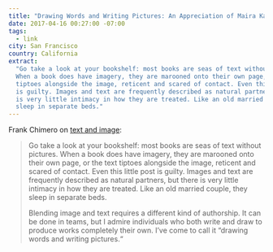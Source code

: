```yaml
---
title: "Drawing Words and Writing Pictures: An Appreciation of Maira Kalman"
date: 2017-04-16 00:27:00 -07:00
tags:
  - link
city: San Francisco
country: California
extract:
  "Go take a look at your bookshelf: most books are seas of text without pictures.
  When a book does have imagery, they are marooned onto their own page, or the text
  tiptoes alongside the image, reticent and scared of contact. Even this little post
  is guilty. Images and text are frequently described as natural partners, but there
  is very little intimacy in how they are treated. Like an old married couple, they
  sleep in separate beds."
---
```


Frank Chimero on [text and image](https://magenta.as/drawing-words-and-writing-pictures-an-appreciation-of-maira-kalman-b7a718eda468):

> Go take a look at your bookshelf: most books are seas of text without pictures. When a book does have imagery, they are marooned onto their own page, or the text tiptoes alongside the image, reticent and scared of contact. Even this little post is guilty. Images and text are frequently described as natural partners, but there is very little intimacy in how they are treated. Like an old married couple, they sleep in separate beds.
>
> Blending image and text requires a different kind of authorship. It can be done in teams, but I admire individuals who both write and draw to produce works completely their own. I’ve come to call it “drawing words and writing pictures.“
